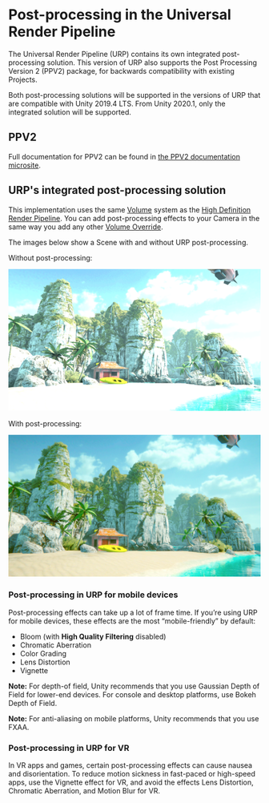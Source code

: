 # Post-processing in the Universal Render Pipeline

The Universal Render Pipeline (URP)  contains its own integrated post-processing solution. This version of URP also supports the Post Processing Version 2 (PPV2) package, for backwards compatibility with existing Projects.

Both post-processing solutions will be supported in the versions of URP that are compatible with Unity 2019.4 LTS. From Unity 2020.1, only the integrated solution will be supported.

## PPV2
Full documentation for PPV2 can be found in [the PPV2 documentation microsite](https://docs.unity3d.com/Assets/com.unity.postprocessing@latest).

## URP's integrated post-processing solution
This implementation uses the same [Volume](http://docs.unity3d.com/Assets/com.unity.render-pipelines.high-definition@latest/index.html?subfolder=/manual/Volumes.html) system as the [High Definition Render Pipeline](https://docs.unity3d.com/Assets/com.unity.render-pipelines.high-definition@latest/index.html?preview=1). You can add post-processing effects to your Camera in the same way you add any other [Volume Override](https://docs.unity3d.com/Assets/com.unity.render-pipelines.high-definition@6.9/manual/Volume-Components.html).

The images below show a Scene with and without URP post-processing.

Without post-processing:

![](Images/AssetShots/Beauty/SceneWithoutPost.png)

With post-processing:

![](Images/AssetShots/Beauty/SceneWithPost.png)


### Post-processing in URP for mobile devices

Post-processing effects can take up a lot of frame time. If you’re using URP for mobile devices, these effects are the most “mobile-friendly” by default:

- Bloom (with __High Quality Filtering__ disabled)
- Chromatic Aberration
- Color Grading
- Lens Distortion
- Vignette

**Note:** For depth-of field, Unity recommends that you use Gaussian Depth of Field for lower-end devices. For console and desktop platforms, use Bokeh Depth of Field.

**Note:** For anti-aliasing on mobile platforms, Unity recommends that you use FXAA. 

### Post-processing in URP for VR
In VR apps and games, certain post-processing effects can cause nausea and disorientation. To reduce motion sickness in fast-paced or high-speed apps, use the Vignette effect for VR, and avoid the effects Lens Distortion, Chromatic Aberration, and Motion Blur for VR.
